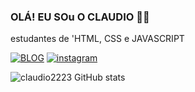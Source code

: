 ### OLÁ! EU SOu O CLAUDIO ✌🏻
estudantes de 'HTML,
CSS e JAVASCRIPT

[![BLOG](https://img.shields.io/website-up-down-green-red/http/monip.org.svg)]()
[![instagram](	https://img.shields.io/badge/Instagram-E4405F?style=for-the-badge&logo=instagram&logoColor=white)](https://instagram.com/claudio_carnei)

![claudio2223 GitHub stats](https://github-readme-stats.vercel.app/api?username=Claudio2223&show_icons=true&theme=radical)
